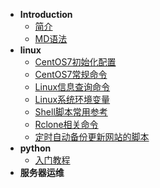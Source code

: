 * **Introduction**
  * [简介](README.md)
  * [MD语法](syntax.md)    
* **linux**
     * [CentOS7初始化配置](/linux/xiaobai/CentOS7初始化配置)
     * [CentOS7常规命令](/linux/xiaobai/CentOS7常规命令)
     * [Linux信息查询命令](/linux/xiaobai/Linux信息查询命令)
     * [Linux系统环境变量](/linux/xiaobai/Linux系统环境变量)
     * [Shell脚本常用参考](/linux/xiaobai/Shell脚本常用参考)
     * [Rclone相关命令](/linux/运维/Rclone相关命令)
     * [定时自动备份更新网站的脚本](/linux/运维/定时自动备份更新网站的脚本)
* **python**
    * [入门教程](/python/guidebook/)    
* **服务器运维**

